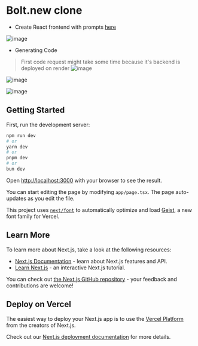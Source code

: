 # Bolt.new clone
- Create React frontend with prompts [here](https://bolt-new-olive.vercel.app/)

![image](https://github.com/user-attachments/assets/0ba917df-743c-42e5-85ec-5ac5b95795c4)

- Generating Code
  
> First code request might take some time because it's backend is deployed on render
  ![image](https://github.com/user-attachments/assets/866b5702-41d7-4719-943a-6d3065b309f4)
  
![image](https://github.com/user-attachments/assets/6e1cb4e7-7d56-464d-b9ff-51e4ea38459c)

![image](https://github.com/user-attachments/assets/3fc2a964-13ca-4573-b739-7f44a2322b65)


## Getting Started

First, run the development server:

```bash
npm run dev
# or
yarn dev
# or
pnpm dev
# or
bun dev
```

Open [http://localhost:3000](http://localhost:3000) with your browser to see the result.

You can start editing the page by modifying `app/page.tsx`. The page auto-updates as you edit the file.

This project uses [`next/font`](https://nextjs.org/docs/app/building-your-application/optimizing/fonts) to automatically optimize and load [Geist](https://vercel.com/font), a new font family for Vercel.

## Learn More

To learn more about Next.js, take a look at the following resources:

- [Next.js Documentation](https://nextjs.org/docs) - learn about Next.js features and API.
- [Learn Next.js](https://nextjs.org/learn) - an interactive Next.js tutorial.

You can check out [the Next.js GitHub repository](https://github.com/vercel/next.js) - your feedback and contributions are welcome!

## Deploy on Vercel

The easiest way to deploy your Next.js app is to use the [Vercel Platform](https://vercel.com/new?utm_medium=default-template&filter=next.js&utm_source=create-next-app&utm_campaign=create-next-app-readme) from the creators of Next.js.

Check out our [Next.js deployment documentation](https://nextjs.org/docs/app/building-your-application/deploying) for more details.
